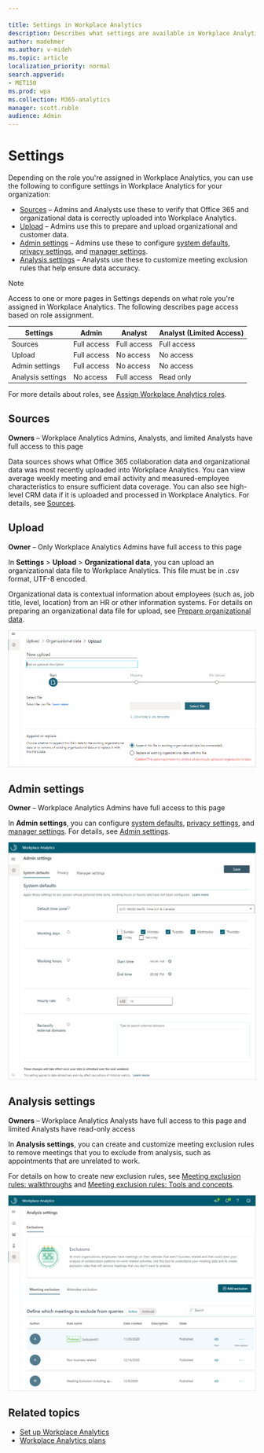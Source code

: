 ```yaml
---

title: Settings in Workplace Analytics
description: Describes what settings are available in Workplace Analytics to confirm data sources, upload HR data, set system defaults and privacy rules, and other data analysis settings
author: madehmer
ms.author: v-mideh
ms.topic: article
localization_priority: normal 
search.appverid:
- MET150
ms.prod: wpa
ms.collection: M365-analytics
manager: scott.ruble
audience: Admin
---
```


# Settings

Depending on the role you're assigned in Workplace Analytics, you can use the following to configure settings in Workplace Analytics for your organization:

* [Sources](#sources) – Admins and Analysts use these to verify that Office 365 and organizational data is correctly uploaded into Workplace Analytics.
* [Upload](#upload) – Admins use this to prepare and upload organizational and customer data.
* [Admin settings](#admin-settings) – Admins use these to configure [system defaults](system-defaults.md), [privacy settings](privacy-settings.md), and [manager settings](manager-settings.md).
* [Analysis settings](#analysis-settings) – Analysts use these to customize meeting exclusion rules that help ensure data accuracy.

>[!Note]
> Access to one or more pages in Settings depends on what role you're assigned in Workplace Analytics. The following describes page access based on role assignment.

| Settings | Admin | Analyst | Analyst (Limited Access) |  
|---|---|---|---|
| Sources | Full access| Full access | Full access |
| Upload  | Full access | No access | No access |
| Admin settings | Full access | No access| No access |
| Analysis settings | No access | Full access | Read only |

For more details about roles, see [Assign Workplace Analytics roles](../Setup/Assign-roles-to-wpa-admins.md).

## Sources

**Owners** – Workplace Analytics Admins, Analysts, and limited Analysts have full access to this page

Data sources shows what Office 365 collaboration data and organizational data was most recently uploaded into Workplace Analytics. You can view average weekly meeting and email activity and measured-employee characteristics to ensure sufficient data coverage. You can also see high-level CRM data if it is uploaded and processed in Workplace Analytics. For details, see [Sources](data-sourcesv2.md).

## Upload

**Owner** – Only Workplace Analytics Admins have full access to this page

In **Settings** > **Upload** > **Organizational data**, you can upload an organizational data file to Workplace Analytics. This file must be in .csv format, UTF-8 encoded.

Organizational data is contextual information about employees (such as, job title, level, location) from an HR or other information systems. For details on preparing an organizational data file for upload, see [Prepare organizational data](../setup/prepare-organizational-data.md).

![Upload Organizational data](../images/wpa/use/upload-org-data.png)

## Admin settings

**Owner** – Workplace Analytics Admins have full access to this page

In **Admin settings**, you can configure [system defaults](system-defaults.md), [privacy settings](privacy-settings.md), and [manager settings](manager-settings.md). For details, see [Admin settings](admin-settings.md).

![Admin settings](../images/wpa/use/system-defaults.png)

## Analysis settings

**Owners** – Workplace Analytics Analysts have full access to this page and limited Analysts have read-only access

In **Analysis settings**, you can create and customize meeting exclusion rules to remove meetings that you to exclude from analysis, such as appointments that are unrelated to work.

For details on how to create new exclusion rules, see [Meeting exclusion rules: walkthroughs](../tutorials/meeting-exclusion-rules.md) and [Meeting exclusion rules: Tools and concepts](../tutorials/meeting-exclusion-concept.md).

![Analysis settings](../images/wpa/use/analysis-settings.png)

## Related topics

* [Set up Workplace Analytics](../setup/set-up-workplace-analytics.md)
* [Workplace Analytics plans](../tutorials/solutionsv2-intro.md)
